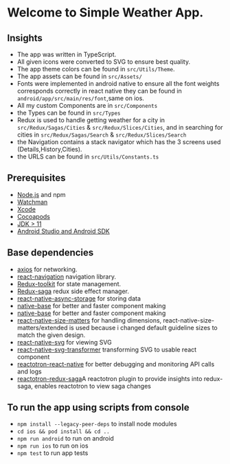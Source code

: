 # Welcome to Simple Weather App.

## Insights

- The app was written in TypeScript.
- All given icons were converted to SVG to ensure best quality.
- The app theme colors can be found in `src/Utils/Theme`.
- The app assets can be found in `src/Assets/`
- Fonts were implemented in android native to ensure all the font weights corresponds correctly in react native they can be found in `android/app/src/main/res/font`,same on ios.
- All my custom Components are in `src/Components`
- the Types can be found in `src/Types`
- Redux is used to handle getting weather for a city in `src/Redux/Sagas/Cities` & `src/Redux/Slices/Cities`, and in searching for cities in `src/Redux/Sagas/Search` & `src/Redux/Slices/Search`
- the Navigation contains a stack navigator which has the 3 screens used (Details,History,Cities).
- the URLS can be found in `src/Utils/Constants.ts` 

## Prerequisites

- [Node.js](https://nodejs.org) and npm
- [Watchman](https://facebook.github.io/watchman)
- [Xcode](https://developer.apple.com/xcode)
- [Cocoapods](https://cocoapods.org)
- [JDK > 11](https://www.oracle.com/java/technologies/javase-jdk11-downloads.html)
- [Android Studio and Android SDK](https://developer.android.com/studio)

## Base dependencies

- [axios](https://github.com/axios/axios) for networking.
- [react-navigation](https://reactnavigation.org/) navigation library.
- [Redux-toolkit](https://redux-toolkit.js.org/) for state management.
- [Redux-saga](https://redux-saga.js.org/) redux side effect manager.
- [react-native-async-storage](https://github.com/react-native-async-storage/async-storage#readme) for storing data
- [native-base](https://nativebase.io/) for better and faster component making
- [native-base](https://nativebase.io/) for better and faster component making
- [react-native-size-matters](https://github.com/nirsky/react-native-size-matters) for handling dimensions, react-native-size-matters/extended is used because i changed default guideline sizes to match the given design.
- [react-native-svg](https://github.com/software-mansion/react-native-svg) for viewing SVG
- [react-native-svg-transformer](https://github.com/kristerkari/react-native-svg-transformer#readme) transforming SVG to usable react component
- [reactotron-react-native](https://github.com/infinitered/reactotron-react-native) for better debugging and monitoring API calls and logs
- [reactotron-redux-saga](https://github.com/infinitered/reactotron-redux-saga)A reactotron plugin to provide insights into redux-saga, enables reactotron to view saga changes

## To run the app using scripts from console

- `npm install --legacy-peer-deps` to install node modules
- `cd ios && pod install && cd ..`
- `npm run android` to run on android
- `npm run ios` to run on ios
- `npm test` to run app tests

